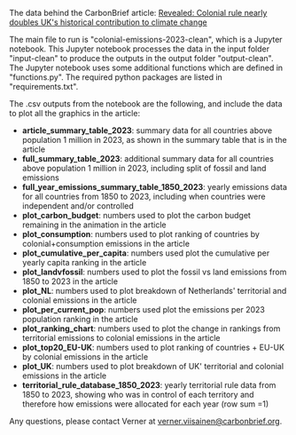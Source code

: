 The data behind the CarbonBrief article: [Revealed: Colonial rule nearly doubles UK's historical contribution to climate change](https://www.carbonbrief.org/revealed-how-colonial-rule-radically-shifts-historical-responsibility-for-climate-change/)

The main file to run is "colonial-emissions-2023-clean", which is a Jupyter notebook.
This Jupyter notebook processes the data in the input folder "input-clean" to produce the outputs in the output folder "output-clean".
The Jupyter notebook uses some additional functions which are defined in "functions.py". The required python packages are listed in "requirements.txt".

The .csv outputs from the notebook are the following, and include the data to plot all the graphics in the article:
- __article_summary_table_2023__: summary data for all countries above population 1 million in 2023, as shown in the summary table that is in the article
- __full_summary_table_2023__: additional summary data for all countries above population 1 million in 2023, including split of fossil and land emissions
- __full_year_emissions_summary_table_1850_2023__: yearly emissions data for all countries from 1850 to 2023, including when countries were independent and/or controlled
- __plot_carbon_budget__: numbers used to plot the carbon budget remaining in the animation in the article
- __plot_consumption__: numbers used to plot ranking of countries by colonial+consumption emissions in the article
- __plot_cumulative_per_capita__: numbers used plot the cumulative per yearly capita ranking in the article
- __plot_landvfossil__: numbers used to plot the fossil vs land emissions from 1850 to 2023 in the article
- __plot_NL__: numbers used to plot breakdown of Netherlands' territorial and colonial emissions in the article
- __plot_per_current_pop__:  numbers used plot the emissions per 2023 population ranking in the article
- __plot_ranking_chart__: numbers used to plot the change in rankings from territorial emissions to colonial emissions in the article
- __plot_top20_EU-UK__: numbers used to plot ranking of countries + EU-UK by colonial emissions in the article
- __plot_UK__: numbers used to plot breakdown of UK' territorial and colonial emissions in the article
- __territorial_rule_database_1850_2023__: yearly territorial rule data from 1850 to 2023, showing who was in control of each territory and therefore how emissions were allocated for each year (row sum =1)

Any questions, please contact Verner at verner.viisainen@carbonbrief.org.
